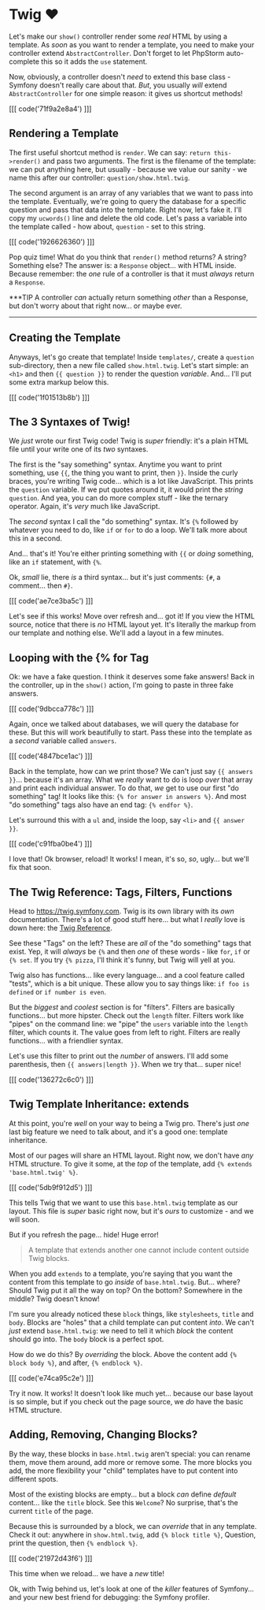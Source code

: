 # Twig ❤️

Let's make our `show()` controller render some *real* HTML by using a template.
As *soon* as you want to render a template, you need to make your controller
extend `AbstractController`. Don't forget to let PhpStorm auto-complete this so
it adds the `use` statement.

Now, obviously, a controller doesn't *need* to extend this base class - Symfony
doesn't really care about that. *But*, you usually *will* extend `AbstractController`
for one simple reason: it gives us shortcut methods!

[[[ code('71f9a2e8a4') ]]]

## Rendering a Template

The first useful shortcut method is `render`. We can say:
`return this->render()` and pass two arguments. The first is the filename of the
template: we can put anything here, but usually - because we value our
sanity - we name this after our controller: `question/show.html.twig`.

The second argument is an array of any variables that we want to pass into the
template. Eventually, we're going to query the database for a specific question
and pass that data into the template. Right now, let's fake it. I'll copy my
`ucwords()` line and delete the old code. Let's pass a variable into the template
called - how about, `question` - set to this string.

[[[ code('1926626360') ]]]

Pop quiz time! What do you think that `render()` method returns? A string?
Something else? The answer is: a `Response` object... with HTML inside. Because
remember: the *one* rule of a controller is that it must *always* return a
`Response`.

***TIP
A controller *can* actually return something *other* than a Response,
but don't worry about that right now... or maybe ever.
***

## Creating the Template

Anyways, let's go create that template! Inside `templates/`, create a `question`
sub-directory, then a new file called `show.html.twig`. Let's start simple:
an `<h1>` and then `{{ question }}` to render the question *variable*. And...
I'll put some extra markup below this.

[[[ code('1f01513b8b') ]]]

## The 3 Syntaxes of Twig!

We *just* wrote our first Twig code! Twig is *super* friendly: it's a plain HTML
file until your write one of its *two* syntaxes.

The first is the "say something" syntax. Anytime you want to print something, use
`{{`, the thing you want to print, then `}}`. Inside the curly braces,
you're writing Twig code... which is a lot like JavaScript. This prints the
`question` variable. If we put quotes around it, it would print the *string*
`question`. And yea, you can do more complex stuff - like the ternary operator.
Again, it's *very* much like JavaScript.

The *second* syntax I call the "do something" syntax. It's `{%` followed by
whatever you need to do, like `if` or `for` to do a loop. We'll talk more about
this in a second.

And... that's it! You're either printing something with `{{` or *doing* something,
like an `if` statement, with `{%`.

Ok, *small* lie, there *is* a third syntax... but it's just comments: `{#`,
a comment... then `#}`.

[[[ code('ae7ce3ba5c') ]]]

Let's see if this works! Move over refresh and... got it! If you view the HTML
source, notice that there is *no* HTML layout yet. It's literally the markup
from our template and nothing else. We'll add a layout in a few minutes.

## Looping with the {% for Tag

Ok: we have a fake question. I think it deserves some fake answers! Back in the
controller, up in the `show()` action, I'm going to paste in three fake answers.

[[[ code('9dbcca778c') ]]]

Again, once we talked about databases, we will query the database for these. But
this will work beautifully to start. Pass these into the template as a
*second* variable called `answers`.

[[[ code('4847bce1ac') ]]]

Back in the template, how can we print those? We can't just say `{{ answers }}`...
because it's an array. What we *really* want to do is loop *over* that array and
print each individual answer. To do that, *we* get to use our first "do something"
tag! It looks like this: `{% for answer in answers %}`. And most "do something"
tags also have an end tag: `{% endfor %}`.

Let's surround this with a `ul` and, inside the loop, say `<li>` and
`{{ answer }}`.

[[[ code('c91fba0be4') ]]]

I love that! Ok browser, reload! It works! I mean, it's so, *so*, ugly... but
we'll fix that soon.

## The Twig Reference: Tags, Filters, Functions

Head to https://twig.symfony.com. Twig is its own library with its *own*
documentation. There's a lot of good stuff here... but what I *really* love is
down here: the [Twig Reference](https://twig.symfony.com/doc/3.x/#reference).

See these "Tags" on the left? These are *all* of the "do something" tags that
exist. Yep, it will *always* be `{%` and then *one* of these words - like `for`,
`if` or `{% set`. If you try `{% pizza`, I'll think it's funny, but Twig will
yell at you.

Twig also has functions... like every language... and a cool feature called
"tests", which is a bit unique. These allow you to say things like:
`if foo is defined` or `if number is even`.

But the *biggest* and *coolest* section is for "filters". Filters are basically
functions... but more hipster. Check out the `length` filter. Filters work like
"pipes" on the command line: we "pipe" the `users` variable into the `length`
filter, which counts it. The value goes from left to right. Filters are really
functions... with a friendlier syntax.

Let's use this filter to print out the *number* of answers. I'll add some parenthesis,
then `{{ answers|length }}`. When we try that... super nice!

[[[ code('136272c6c0') ]]]

## Twig Template Inheritance: extends

At this point, you're *well* on your way to being a Twig pro. There's just *one*
last big feature we need to talk about, and it's a good one: template inheritance.

Most of our pages will share an HTML layout. Right now, we don't have *any*
HTML structure. To give it some, at the *top* of the template, add
`{% extends 'base.html.twig' %}`.

[[[ code('5db9f912d5') ]]]

This tells Twig that we want to use this `base.html.twig` template as our layout.
This file is *super* basic right now, but it's *ours* to customize - and we will
soon.

But if you refresh the page... hide! Huge error!

> A template that extends another one cannot include content outside Twig blocks.

When you add `extends` to a template, you're saying that you want the content from
this template to go *inside* of `base.html.twig`. But... where? Should Twig put
it all the way on top? On the bottom? Somewhere in the middle? Twig doesn't
know!

I'm sure you already noticed these `block` things, like `stylesheets`, `title`
and `body`. Blocks are "holes" that a child template can put content *into*.
We can't *just* extend `base.html.twig`: we need to tell it which *block* the
content should go into. The `body` block is a perfect spot.

How do we do this? By *overriding* the block. Above the content add `{% block body %}`,
and after, `{% endblock %}`.

[[[ code('e74ca95c2e') ]]]

Try it now. It works! It doesn't look like much yet... because our base
layout is so simple, but if you check out the page source, we *do* have the basic
HTML structure.

## Adding, Removing, Changing Blocks?

By the way, these blocks in `base.html.twig` aren't special: you can rename them,
move them around, add more or remove some. The more blocks you add, the more
flexibility your "child" templates have to put content into different spots.

Most of the existing blocks are empty... but a block *can* define *default*
content... like the `title` block. See this `Welcome`? No surprise, that's the
current `title` of the page.

Because this is surrounded by a block, we can *override* that in any template.
Check it out: anywhere in `show.html.twig`, add `{% block title %}`, Question,
print the question, then `{% endblock %}`.

[[[ code('21972d43f6') ]]]

This time when we reload... we have a *new* title!

Ok, with Twig behind us, let's look at one of the *killer* features of Symfony...
and your new best friend for debugging: the Symfony profiler.
